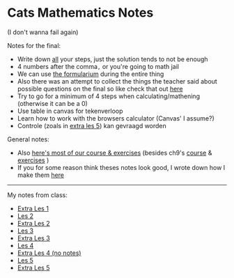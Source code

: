 # Cats Mathematics Notes

(I don't wanna fail again)

Notes for the final:

- Write down <u>all</u> your steps, just the solution tends to not be enough
- 4 numbers after the comma`,` or you're going to math jail
- We can use [the formularium](https://canvas.kdg.be/courses/29944/files/2211721?module_item_id=504258) during the entire thing
- Also there was an attempt to collect the things the teacher said about possible questions on the final so like check that out [here](examenvragen/)
- Try to go for a minimum of 4 steps when calculating/mathening (otherwise it can be a 0)
- Use table in canvas for tekenverloop
- Learn how to work with the browsers calculator (Canvas' I assume?)
- Controle (zoals in [extra les 5](les-5-extra)) kan gevraagd worden

General notes:

- Also [here's most of our course & exercises](https://canvas.kdg.be/courses/29944/files/2211970?module_item_id=504417) (besides ch9's [course](https://canvas.kdg.be/courses/29944/files/2211716?module_item_id=504262) & [exercises](https://canvas.kdg.be/courses/29944/files/2211735?module_item_id=504261) )
- If you for some reason think theses notes look good, I wrote down how I make them [here](https://github.com/Denperidge-School/mathematics-notes#readme)

---

My notes from class:
- [Extra Les 1](les-1-extra)
- [Les 2](les-2)
- [Extra Les 2](les-2-extra)
- [Les 3](les-3)
- [Extra Les 3](les-3-extra)
- [Les 4](les-4)
- [Extra Les 4 (no notes)](https://www.youtube.com/watch?v=-Kljmrtp9L8)
- [Les 5](les-5)
- [Extra Les 5](les-5-extra)

